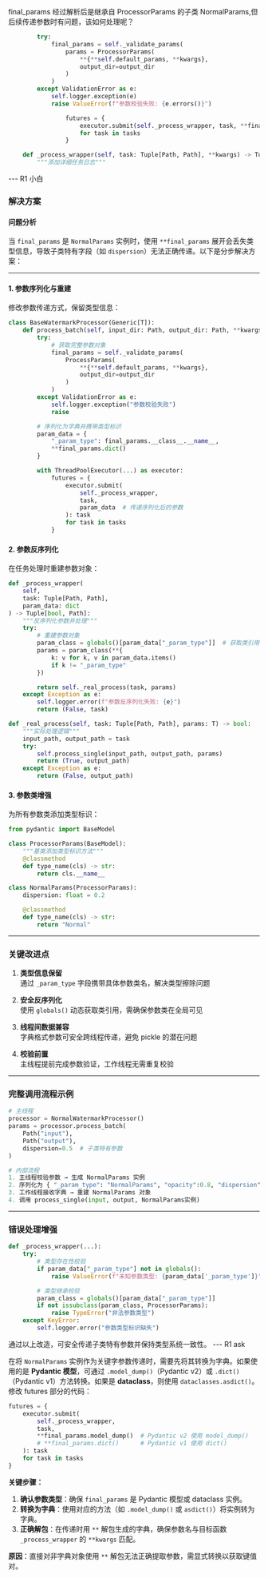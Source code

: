 final_params 经过解析后是继承自 ProcessorParams 的子类 NormalParams,但后续传递参数时有问题，该如何处理呢？

```python
        try:
            final_params = self._validate_params(
                params = ProcessorParams(
                    **{**self.default_params, **kwargs},
                    output_dir=output_dir
                )
            )
        except ValidationError as e:
            self.logger.exception(e)
            raise ValueError(f"参数校验失败: {e.errors()}")
```

```python
                futures = {
                    executor.submit(self._process_wrapper, task, **final_params): task
                    for task in tasks
                }
```

```python
    def _process_wrapper(self, task: Tuple[Path, Path], **kwargs) -> Tuple[bool, Path]:
        """添加详细任务日志"""
```

--- R1 小白

### 解决方案

#### 问题分析

当 `final_params` 是 `NormalParams` 实例时，使用 `**final_params` 展开会丢失类型信息，导致子类特有字段（如 `dispersion`）无法正确传递。以下是分步解决方案：

---

#### 1. **参数序列化与重建**

修改参数传递方式，保留类型信息：

```python
class BaseWatermarkProcessor(Generic[T]):
    def process_batch(self, input_dir: Path, output_dir: Path, **kwargs) -> List[Path]:
        try:
            # 获取完整参数对象
            final_params = self._validate_params(
                ProcessParams(
                    **{**self.default_params, **kwargs},
                    output_dir=output_dir
                )
            )
        except ValidationError as e:
            self.logger.exception("参数校验失败")
            raise

        # 序列化为字典并携带类型标识
        param_data = {
            "_param_type": final_params.__class__.__name__,
            **final_params.dict()
        }

        with ThreadPoolExecutor(...) as executor:
            futures = {
                executor.submit(
                    self._process_wrapper,
                    task,
                    param_data  # 传递序列化后的参数
                ): task
                for task in tasks
            }
```

#### 2. **参数反序列化**

在任务处理时重建参数对象：

```python
def _process_wrapper(
    self,
    task: Tuple[Path, Path],
    param_data: dict
) -> Tuple[bool, Path]:
    """反序列化参数并处理"""
    try:
        # 重建参数对象
        param_class = globals()[param_data["_param_type"]]  # 获取类引用
        params = param_class(**{
            k: v for k, v in param_data.items()
            if k != "_param_type"
        })

        return self._real_process(task, params)
    except Exception as e:
        self.logger.error(f"参数反序列化失败: {e}")
        return (False, task)

def _real_process(self, task: Tuple[Path, Path], params: T) -> bool:
    """实际处理逻辑"""
    input_path, output_path = task
    try:
        self.process_single(input_path, output_path, params)
        return (True, output_path)
    except Exception as e:
        return (False, output_path)
```

#### 3. **参数类增强**

为所有参数类添加类型标识：

```python
from pydantic import BaseModel

class ProcessorParams(BaseModel):
    """基类添加类型标识方法"""
    @classmethod
    def type_name(cls) -> str:
        return cls.__name__

class NormalParams(ProcessorParams):
    dispersion: float = 0.2

    @classmethod
    def type_name(cls) -> str:
        return "Normal"
```

---

### 关键改进点

1. **类型信息保留**  
   通过 `_param_type` 字段携带具体参数类名，解决类型擦除问题

2. **安全反序列化**  
   使用 `globals()` 动态获取类引用，需确保参数类在全局可见

3. **线程间数据兼容**  
   字典格式参数可安全跨线程传递，避免 pickle 的潜在问题

4. **校验前置**  
   主线程提前完成参数验证，工作线程无需重复校验

---

### 完整调用流程示例

```python
# 主线程
processor = NormalWatermarkProcessor()
params = processor.process_batch(
    Path("input"),
    Path("output"),
    dispersion=0.5  # 子类特有参数
)

# 内部流程
1. 主线程校验参数 → 生成 NormalParams 实例
2. 序列化为 { "_param_type": "NormalParams", "opacity":0.8, "dispersion":0.5 }
3. 工作线程接收字典 → 重建 NormalParams 对象
4. 调用 process_single(input, output, NormalParams实例)
```

---

### 错误处理增强

```python
def _process_wrapper(...):
    try:
        # 类型存在性校验
        if param_data["_param_type"] not in globals():
            raise ValueError(f"未知参数类型: {param_data['_param_type']}")

        # 类型继承校验
        param_class = globals()[param_data["_param_type"]]
        if not issubclass(param_class, ProcessorParams):
            raise TypeError("非法参数类型")
    except KeyError:
        self.logger.error("参数类型标识缺失")
```

通过以上改造，可安全传递子类特有参数并保持类型系统一致性。
--- R1 ask

在将 `NormalParams` 实例作为关键字参数传递时，需要先将其转换为字典。如果使用的是 **Pydantic 模型**，可通过 `.model_dump()`（Pydantic v2）或 `.dict()`（Pydantic v1）方法转换。如果是 **dataclass**，则使用 `dataclasses.asdict()`。修改 futures 部分的代码：

```python
futures = {
    executor.submit(
        self._process_wrapper,
        task,
        **final_params.model_dump()  # Pydantic v2 使用 model_dump()
        # **final_params.dict()      # Pydantic v1 使用 dict()
    ): task
    for task in tasks
}
```

**关键步骤：**

1. **确认参数类型**：确保 `final_params` 是 Pydantic 模型或 dataclass 实例。
2. **转换为字典**：使用对应的方法（如 `.model_dump()` 或 `asdict()`）将实例转为字典。
3. **正确解包**：在传递时用 `**` 解包生成的字典，确保参数名与目标函数 `_process_wrapper` 的 `**kwargs` 匹配。

**原因**：直接对非字典对象使用 `**` 解包无法正确提取参数，需显式转换以获取键值对。
